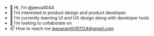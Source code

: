 - 👋 Hi, I’m @jeeva4044
- 👀 I’m interested in product design and product developer
- 🌱 I’m currently learning UI and UX design along  with developer tools 
- 💞️ I’m looking to collaborate on 
- 📫 How to reach me jeevaranjith101124@gmail.com

